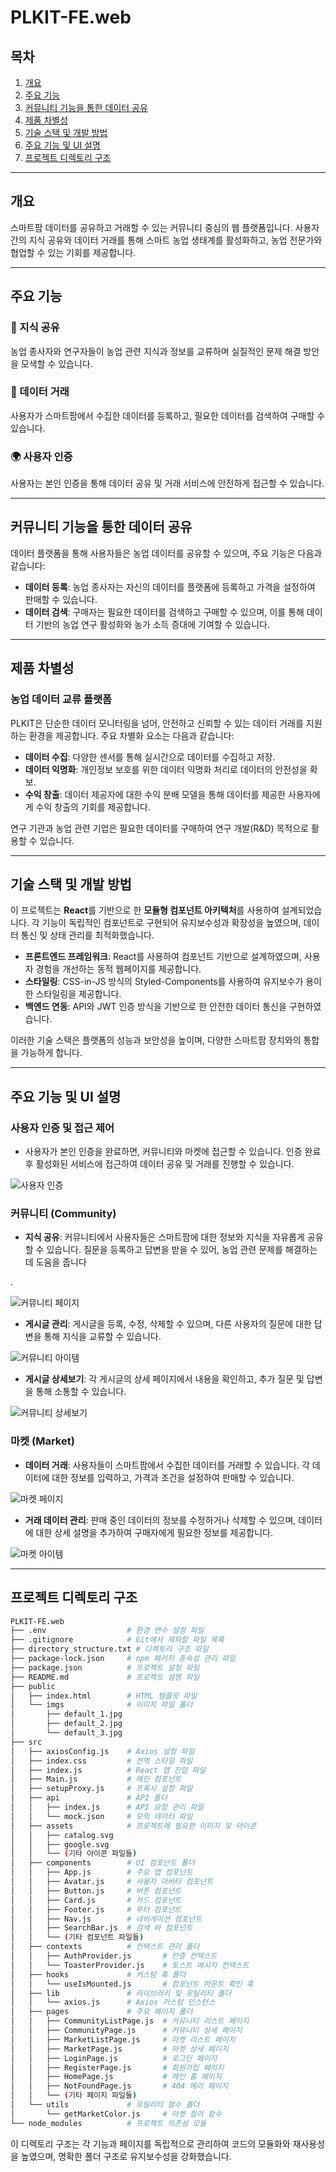 # PLKIT-FE.web

## 목차
1. [개요](#개요)
2. [주요 기능](#주요-기능)
3. [커뮤니티 기능을 통한 데이터 공유](#커뮤니티-기능을-통한-데이터-공유)
4. [제품 차별성](#제품-차별성)
5. [기술 스택 및 개발 방법](#기술-스택-및-개발-방법)
6. [주요 기능 및 UI 설명](#주요-기능-및-ui-설명)
7. [프로젝트 디렉토리 구조](#프로젝트-디렉토리-구조)

---

## 개요

스마트팜 데이터를 공유하고 거래할 수 있는 커뮤니티 중심의 웹 플랫폼입니다. 사용자 간의 지식 공유와 데이터 거래를 통해 스마트 농업 생태계를 활성화하고, 농업 전문가와 협업할 수 있는 기회를 제공합니다.

---

## 주요 기능

### 🌱 지식 공유
농업 종사자와 연구자들이 농업 관련 지식과 정보를 교류하며 실질적인 문제 해결 방안을 모색할 수 있습니다.

### 🤝 데이터 거래
사용자가 스마트팜에서 수집한 데이터를 등록하고, 필요한 데이터를 검색하여 구매할 수 있습니다.

### 🌍 사용자 인증
사용자는 본인 인증을 통해 데이터 공유 및 거래 서비스에 안전하게 접근할 수 있습니다.

---

## 커뮤니티 기능을 통한 데이터 공유

데이터 플랫폼을 통해 사용자들은 농업 데이터를 공유할 수 있으며, 주요 기능은 다음과 같습니다:

- **데이터 등록**: 농업 종사자는 자신의 데이터를 플랫폼에 등록하고 가격을 설정하여 판매할 수 있습니다.
- **데이터 검색**: 구매자는 필요한 데이터를 검색하고 구매할 수 있으며, 이를 통해 데이터 기반의 농업 연구 활성화와 농가 소득 증대에 기여할 수 있습니다.

---

## 제품 차별성

### 농업 데이터 교류 플랫폼

PLKIT은 단순한 데이터 모니터링을 넘어, 안전하고 신뢰할 수 있는 데이터 거래를 지원하는 환경을 제공합니다. 주요 차별화 요소는 다음과 같습니다:

- **데이터 수집**: 다양한 센서를 통해 실시간으로 데이터를 수집하고 저장.
- **데이터 익명화**: 개인정보 보호를 위한 데이터 익명화 처리로 데이터의 안전성을 확보.
- **수익 창출**: 데이터 제공자에 대한 수익 분배 모델을 통해 데이터를 제공한 사용자에게 수익 창출의 기회를 제공합니다.

연구 기관과 농업 관련 기업은 필요한 데이터를 구매하여 연구 개발(R&D) 목적으로 활용할 수 있습니다.

---

## 기술 스택 및 개발 방법

이 프로젝트는 **React**를 기반으로 한 **모듈형 컴포넌트 아키텍처**를 사용하여 설계되었습니다. 각 기능이 독립적인 컴포넌트로 구현되어 유지보수성과 확장성을 높였으며, 데이터 통신 및 상태 관리를 최적화했습니다.

- **프론트엔드 프레임워크**: React를 사용하여 컴포넌트 기반으로 설계하였으며, 사용자 경험을 개선하는 동적 웹페이지를 제공합니다.
- **스타일링**: CSS-in-JS 방식의 Styled-Components를 사용하여 유지보수가 용이한 스타일링을 제공합니다.
- **백엔드 연동**: API와 JWT 인증 방식을 기반으로 한 안전한 데이터 통신을 구현하였습니다.

이러한 기술 스택은 플랫폼의 성능과 보안성을 높이며, 다양한 스마트팜 장치와의 통합을 가능하게 합니다.

---

## 주요 기능 및 UI 설명

### 사용자 인증 및 접근 제어
- 사용자가 본인 인증을 완료하면, 커뮤니티와 마켓에 접근할 수 있습니다. 인증 완료 후 활성화된 서비스에 접근하여 데이터 공유 및 거래를 진행할 수 있습니다.

![사용자 인증](https://github.com/user-attachments/assets/799c7efb-5ff7-44a7-bea8-1ce3ed3544a4)

### 커뮤니티 (Community)
- **지식 공유**: 커뮤니티에서 사용자들은 스마트팜에 대한 정보와 지식을 자유롭게 공유할 수 있습니다. 질문을 등록하고 답변을 받을 수 있어, 농업 관련 문제를 해결하는 데 도움을 줍니다

.

![커뮤니티 페이지](https://github.com/user-attachments/assets/93c0d6bc-2111-4168-aede-220798f07a6a)

- **게시글 관리**: 게시글을 등록, 수정, 삭제할 수 있으며, 다른 사용자의 질문에 대한 답변을 통해 지식을 교류할 수 있습니다.

![커뮤니티 아이템](https://github.com/user-attachments/assets/44781980-2be3-4069-9ca9-0e90ed5e2bac)

- **게시글 상세보기**: 각 게시글의 상세 페이지에서 내용을 확인하고, 추가 질문 및 답변을 통해 소통할 수 있습니다.

![커뮤니티 상세보기](https://github.com/user-attachments/assets/70612bb2-6be3-4b34-ba0a-e9fb18354cef)

### 마켓 (Market)
- **데이터 거래**: 사용자들이 스마트팜에서 수집한 데이터를 거래할 수 있습니다. 각 데이터에 대한 정보를 입력하고, 가격과 조건을 설정하여 판매할 수 있습니다.

![마켓 페이지](https://github.com/user-attachments/assets/5506ab5f-136b-4ca8-8bd2-3f82ddfe4e8b)

- **거래 데이터 관리**: 판매 중인 데이터의 정보를 수정하거나 삭제할 수 있으며, 데이터에 대한 상세 설명을 추가하여 구매자에게 필요한 정보를 제공합니다.

![마켓 아이템](https://github.com/user-attachments/assets/52a39f47-c2a3-4edc-b215-2bc6908d7b08)

---

## 프로젝트 디렉토리 구조

```bash
PLKIT-FE.web
├── .env                  # 환경 변수 설정 파일
├── .gitignore            # Git에서 제외할 파일 목록
├── directory_structure.txt # 디렉토리 구조 파일
├── package-lock.json     # npm 패키지 종속성 관리 파일
├── package.json          # 프로젝트 설정 파일
├── README.md             # 프로젝트 설명 파일
├── public
│   ├── index.html        # HTML 템플릿 파일
│   └── imgs              # 이미지 파일 폴더
│       ├── default_1.jpg
│       ├── default_2.jpg
│       └── default_3.jpg
├── src
│   ├── axiosConfig.js    # Axios 설정 파일
│   ├── index.css         # 전역 스타일 파일
│   ├── index.js          # React 앱 진입 파일
│   ├── Main.js           # 메인 컴포넌트
│   ├── setupProxy.js     # 프록시 설정 파일
│   ├── api               # API 폴더
│   │   ├── index.js      # API 요청 관리 파일
│   │   └── mock.json     # 모의 데이터 파일
│   ├── assets            # 프로젝트에 필요한 이미지 및 아이콘
│   │   ├── catalog.svg
│   │   ├── google.svg
│   │   └── (기타 아이콘 파일들)
│   ├── components        # UI 컴포넌트 폴더
│   │   ├── App.js        # 주요 앱 컴포넌트
│   │   ├── Avatar.js     # 사용자 아바타 컴포넌트
│   │   ├── Button.js     # 버튼 컴포넌트
│   │   ├── Card.js       # 카드 컴포넌트
│   │   ├── Footer.js     # 푸터 컴포넌트
│   │   ├── Nav.js        # 네비게이션 컴포넌트
│   │   ├── SearchBar.js  # 검색 바 컴포넌트
│   │   └── (기타 컴포넌트 파일들)
│   ├── contexts          # 컨텍스트 관리 폴더
│   │   ├── AuthProvider.js       # 인증 컨텍스트
│   │   └── ToasterProvider.js    # 토스트 메시지 컨텍스트
│   ├── hooks             # 커스텀 훅 폴더
│   │   └── useIsMounted.js       # 컴포넌트 마운트 확인 훅
│   ├── lib               # 라이브러리 및 유틸리티 폴더
│   │   └── axios.js      # Axios 커스텀 인스턴스
│   ├── pages             # 주요 페이지 폴더
│   │   ├── CommunityListPage.js  # 커뮤니티 리스트 페이지
│   │   ├── CommunityPage.js      # 커뮤니티 상세 페이지
│   │   ├── MarketListPage.js     # 마켓 리스트 페이지
│   │   ├── MarketPage.js         # 마켓 상세 페이지
│   │   ├── LoginPage.js          # 로그인 페이지
│   │   ├── RegisterPage.js       # 회원가입 페이지
│   │   ├── HomePage.js           # 메인 홈 페이지
│   │   ├── NotFoundPage.js       # 404 에러 페이지
│   │   └── (기타 페이지 파일들)
│   └── utils             # 유틸리티 함수 폴더
│       └── getMarketColor.js     # 마켓 컬러 함수
└── node_modules          # 프로젝트 의존성 모듈
```

이 디렉토리 구조는 각 기능과 페이지를 독립적으로 관리하여 코드의 모듈화와 재사용성을 높였으며, 명확한 폴더 구조로 유지보수성을 강화했습니다.



